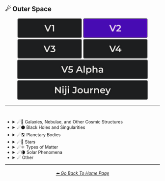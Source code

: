 <h2>☄ Outer Space</h2>

<div align="center">

[<img src="/Images/Repo_Parts/Buttons/Version_Buttons/button_version_V1_inactive.webp?raw=true" alt="MidJourney V1" height="64" />](/Pages/MJ_V1/Style_Pages/Sphere/Outer_Space.md)
[<img src="/Images/Repo_Parts/Buttons/Version_Buttons/button_version_V2_active.webp?raw=true" alt="MidJourney V2" height="64" />](/Pages/MJ_V2/Style_Pages/Sphere/Outer_Space.md)
[<img src="/Images/Repo_Parts/Buttons/Version_Buttons/button_version_V3_inactive.webp?raw=true" alt="MidJourney V3" height="64" />](/Pages/MJ_V3/Style_Pages/Sphere/Outer_Space.md)
[<img src="/Images/Repo_Parts/Buttons/Version_Buttons/button_version_V4_inactive.webp?raw=true" alt="MidJourney V4" height="64" />](/Pages/MJ_V4/Style_Pages/Just_The_Style/Outer_Space.md)
<br>
[<img src="/Images/Repo_Parts/Buttons/Version_Buttons/button_version_V5_Alpha_inactive_half.webp?raw=true" alt="MidJourney V5" height="64" />](/Pages/MJ_V5/Style_Pages/Just_The_Style/Outer_Space.md)
[<img src="/Images/Repo_Parts/Buttons/Version_Buttons/button_version_niji_inactive_half.webp?raw=true" alt="Niji Journey" height="64" />](/Pages/Niji_Journey/Style_Pages/Outer_Space.md)

</div>

<hr>
<br>


- <details><summary>☄🌌 Galaxies, Nebulae, and Other Cosmic Structures</summary><p><div align="center">

	| Galaxy |
	| :-: |
	| <img src="/Images/MJ_V2/MidJourney_Styles_(sphere)/sphere_Galaxy.webp?raw=true" width="256" /> |

	<br>

	| Nebula | Supernova | Hypernova |
	| :-: | :-: | :-: |
	| <img src="/Images/MJ_V2/MidJourney_Styles_(sphere)/sphere_Nebula.webp?raw=true" width="256" /> | <img src="/Images/MJ_V2/MidJourney_Styles_(sphere)/sphere_Supernova.webp?raw=true" width="256" /> | <img src="/Images/MJ_V2/MidJourney_Styles_(sphere)/Wave_10/sphere_Hypernova.webp?raw=true" width="256" /> |
	
	<br>

	| Vela Pulsar | Quasar | Microquasar |
	| :-: | :-: | :-: |
	| <img src="/Images/MJ_V2/MidJourney_Styles_(sphere)/sphere_VelaPulsar.webp?raw=true" width="256" /> | <img src="/Images/MJ_V2/MidJourney_Styles_(sphere)/sphere_Quasar.webp?raw=true" width="256" /> | <img src="/Images/MJ_V2/MidJourney_Styles_(sphere)/sphere_Microquasar.webp?raw=true" width="256" /> |

	<br>
	
	| Asteroid |
	| :-: |
	| <img src="/Images/MJ_V2/MidJourney_Styles_(sphere)/sphere_Asteroid.webp?raw=true" width="256" /> |

  </div></p></details>


- <details><summary>☄⚫ Black Holes and Singularities</summary><p><div align="center">

	| Blackhole | Wormhole |
	| :-: | :-: |
	| <img src="/Images/MJ_V2/MidJourney_Styles_(sphere)/sphere_Blackhole.webp?raw=true" width="256" /> | <img src="/Images/MJ_V2/MidJourney_Styles_(sphere)/sphere_Wormhole.webp?raw=true" width="256" /> |

  </div></p></details>


- <details><summary>☄🌎 Planetary Bodies</summary><p><div align="center">

	| Planet | Planets | Planetary |
	| :-: | :-: | :-: |
	| <img src="/Images/MJ_V2/MidJourney_Styles_(sphere)/Wave_13/sphere_Planet.webp?raw=true" width="256" /> | <img src="/Images/MJ_V2/MidJourney_Styles_(sphere)/Wave_13/sphere_Planets.webp?raw=true" width="256" /> | <img src="/Images/MJ_V2/MidJourney_Styles_(sphere)/Wave_12/sphere_Planetary.webp?raw=true" width="256" /> |
	
	<br>

	| Planet Mercury |
	| :-: |
	| <img src="/Images/MJ_V2/MidJourney_Styles_(sphere)/sphere_PlanetMercury.webp?raw=true" width="256" /> |
	
	<br>
	
	| Planet Venus |
	| :-: |
	| <img src="/Images/MJ_V2/MidJourney_Styles_(sphere)/sphere_PlanetVenus.webp?raw=true" width="256" /> |
	
	<br>
	
	| Earth | Planet Earth | Global |
	| :-: | :-: | :-: |
	| <img src="/Images/MJ_V2/MidJourney_Styles_(sphere)/sphere_Earth.webp?raw=true" width="256" /> | <img src="/Images/MJ_V2/MidJourney_Styles_(sphere)/sphere_PlanetEarth.webp?raw=true" width="256" /> | <img src="/Images/MJ_V2/MidJourney_Styles_(sphere)/Wave_13/sphere_Global.webp?raw=true" width="256" /> |

	<br>

	| Mars | Planet Mars |
	| :-: | :-: |
	| <img src="/Images/MJ_V2/MidJourney_Styles_(sphere)/sphere_Mars.webp?raw=true" width="256" /> | <img src="/Images/MJ_V2/MidJourney_Styles_(sphere)/sphere_PlanetMars.webp?raw=true" width="256" /> |
	
	<br>
	
	| Jupiter | Planet Jupiter |
	| :-: | :-: |
	| <img src="/Images/MJ_V2/MidJourney_Styles_(sphere)/sphere_Jupiter.webp?raw=true" width="256" /> | <img src="/Images/MJ_V2/MidJourney_Styles_(sphere)/sphere_PlanetJupiter.webp?raw=true" width="256" /> |
	
	<br>
	
	| Saturn | Planet Saturn |
	| :-: | :-: |
	| <img src="/Images/MJ_V2/MidJourney_Styles_(sphere)/sphere_Saturn.webp?raw=true" width="256" /> | <img src="/Images/MJ_V2/MidJourney_Styles_(sphere)/sphere_PlanetSaturn.webp?raw=true" width="256" /> |

	<br>
	
	| Uranus | Planet Uranus |
	| :-: | :-: |
	| <img src="/Images/MJ_V2/MidJourney_Styles_(sphere)/sphere_Uranus.webp?raw=true" width="256" /> | <img src="/Images/MJ_V2/MidJourney_Styles_(sphere)/sphere_PlanetUranus.webp?raw=true" width="256" /> |
	
	<br>
	
	| Neptune | Planet Neptune |
	| :-: | :-: |
	| <img src="/Images/MJ_V2/MidJourney_Styles_(sphere)/sphere_Neptune.webp?raw=true" width="256" /> | <img src="/Images/MJ_V2/MidJourney_Styles_(sphere)/sphere_PlanetNeptune.webp?raw=true" width="256" /> |
	
	<br>
	
	| Pluto | Planet Pluto |
	| :-: | :-: |
	| <img src="/Images/MJ_V2/MidJourney_Styles_(sphere)/sphere_Pluto.webp?raw=true" width="256" /> | <img src="/Images/MJ_V2/MidJourney_Styles_(sphere)/sphere_PlanetPluto.webp?raw=true" width="256" /> |
	
  </div></p></details>


- <details><summary>☄🌟 Stars</summary><p><div align="center">

	| Sun |
	| :-: |
	| <img src="/Images/MJ_V2/MidJourney_Styles_(sphere)/sphere_Sun.webp?raw=true" width="256" /> |
	
	<br>

	| Starry | Stellar Corona |
	| :-: | :-: |
	| <img src="/Images/MJ_V2/MidJourney_Styles_(sphere)/Wave_9/sphere_Starry.webp?raw=true" width="256" /> | <img src="/Images/MJ_V2/MidJourney_Styles_(sphere)/Wave_10/sphere_Stellar_Corona.webp?raw=true" width="256" /> |

	<br>

	| Neutron Star | Magnetar |
	| :-: | :-: |
	| <img src="/Images/MJ_V2/MidJourney_Styles_(sphere)/sphere_NeutronStar.webp?raw=true" width="256" /> | <img src="/Images/MJ_V2/MidJourney_Styles_(sphere)/sphere_Magnetar.webp?raw=true" width="256" /> |
	
	<br>
	
	| Constellation |
	| :-: |
	| <img src="/Images/MJ_V2/MidJourney_Styles_(sphere)/Wave_14/sphere_Constellation.webp?raw=true" width="256" /> |

  </div></p></details>


- <details><summary>☄⚛ Types of Matter</summary><p><div align="center">

	| Antimatter | Dark Matter |
	| :-: | :-: |
	| <img src="/Images/MJ_V2/MidJourney_Styles_(sphere)/Wave_10/sphere_Antimatter.webp?raw=true" width="256" /> | <img src="/Images/MJ_V2/MidJourney_Styles_(sphere)/Wave_11/sphere_Dark_Matter.webp?raw=true" width="256" /> |

  </div></p></details>


- <details><summary>☄🌘 Solar Phenomena</summary><p><div align="center">

	| Solar Eclipse | Eclipse |
	| :-: | :-: |
	| <img src="/Images/MJ_V2/MidJourney_Styles_(sphere)/Wave_10/sphere_Solar_Eclipse.webp?raw=true" width="256" /> | <img src="/Images/MJ_V2/MidJourney_Styles_(sphere)/Wave_10/sphere_Eclipse.webp?raw=true" width="256" /> |

  </div></p></details>


- <details><summary>☄ Other</summary><p><div align="center">

	| Spacecore | Cosmic | Celestial |
	| :-: | :-: | :-: |
	| <img src="/Images/MJ_V2/MidJourney_Styles_(sphere)/sphere_Spacecore.webp?raw=true" width="256" /> | <img src="/Images/MJ_V2/MidJourney_Styles_(sphere)/sphere_Cosmic.webp?raw=true" width="256" /> | <img src="/Images/MJ_V2/MidJourney_Styles_(sphere)/Wave_9/sphere_Celestial.webp?raw=true" width="256" /> |
	
	<br>

	| Stellar | Interstellar | Interstellar Space |
	| :-: | :-: | :-: |
	| <img src="/Images/MJ_V2/MidJourney_Styles_(sphere)/sphere_Stellar.webp?raw=true" width="256" /> | <img src="/Images/MJ_V2/MidJourney_Styles_(sphere)/Wave_9/sphere_Interstellar.webp?raw=true" width="256" /> | <img src="/Images/MJ_V2/MidJourney_Styles_(sphere)/Wave_9/sphere_Interstellar_Space.webp?raw=true" width="256" /> |

	<br>

	| Galactic | Lunar |
	| :-: | :-: |
	| <img src="/Images/MJ_V2/MidJourney_Styles_(sphere)/Wave_11/sphere_Galactic.webp?raw=true" width="256" /> | <img src="/Images/MJ_V2/MidJourney_Styles_(sphere)/Wave_12/sphere_Lunar.webp?raw=true" width="256" /> |

	<br>
	
	| Outer Space | Universe |
	| :-: | :-: |
	| <img src="/Images/MJ_V2/MidJourney_Styles_(sphere)/sphere_OuterSpace.webp?raw=true" width="256" /> | <img src="/Images/MJ_V2/MidJourney_Styles_(sphere)/sphere_Universe.webp?raw=true" width="256" /> |

	<br>
	
	| Orbital | NASA |
	| :-: | :-: |
	| <img src="/Images/MJ_V2/MidJourney_Styles_(sphere)/Wave_11/sphere_Orbital.webp?raw=true" width="256" /> | <img src="/Images/MJ_V2/MidJourney_Styles_(sphere)/Wave_11/sphere_NASA.webp?raw=true" width="256" /> |

	<br>

	| Crab Pulsar |
	| :-: |
	| <img src="/Images/MJ_V2/MidJourney_Styles_(sphere)/sphere_CrabPulsar.webp?raw=true" width="256" /> |

  </div></p></details>


<hr><!--------------->
<div align="center">
<h6><a href="/README.md">⬅ Go Back To Home Page</a></h6>
</div>